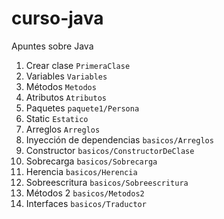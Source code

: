 # curso-java
Apuntes sobre Java

1. Crear clase ```PrimeraClase```
2. Variables ```Variables```
3. Métodos ```Metodos```
4. Atributos ```Atributos```
5. Paquetes ```paquete1/Persona```
6. Static ```Estatico```
7. Arreglos ```Arreglos```
8. Inyección de dependencias ```basicos/Arreglos```
9. Constructor ```basicos/ConstructorDeClase```
10. Sobrecarga ```basicos/Sobrecarga```
11. Herencia ```basicos/Herencia```
12. Sobreescritura ```basicos/Sobreescritura```
13. Métodos 2 ```basicos/Metodos2```
14. Interfaces ```basicos/Traductor```